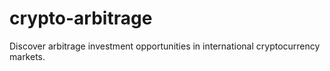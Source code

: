 # crypto-arbitrage
Discover arbitrage investment opportunities in international cryptocurrency markets.
